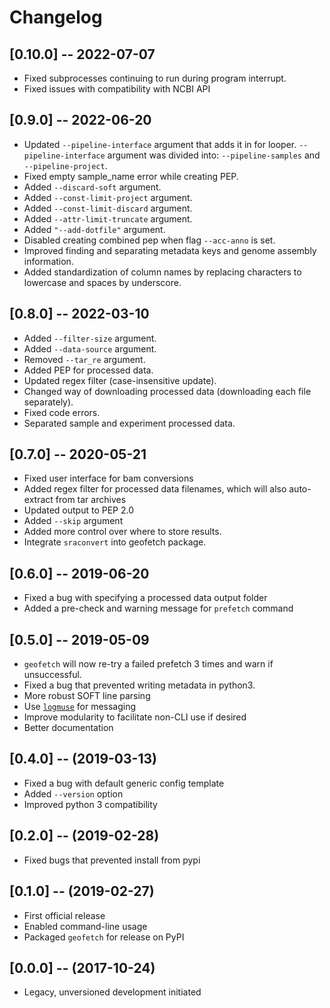 # Changelog

## [0.10.0] -- 2022-07-07
- Fixed subprocesses continuing to run during program interrupt.
- Fixed issues with compatibility with NCBI API

## [0.9.0] -- 2022-06-20
- Updated `--pipeline-interface` argument that adds it in for looper. `--pipeline-interface` argument was divided into: 
`--pipeline-samples` and `--pipeline-project`.
- Fixed empty sample_name error while creating PEP.
- Added `--discard-soft` argument.
- Added `--const-limit-project` argument.
- Added `--const-limit-discard` argument.
- Added `--attr-limit-truncate` argument.
- Added `"--add-dotfile"` argument.
- Disabled creating combined pep when flag `--acc-anno` is set.
- Improved finding and separating metadata keys and genome assembly information.
- Added standardization of column names by replacing characters to lowercase and spaces by underscore.


## [0.8.0] -- 2022-03-10
- Added `--filter-size` argument.
- Added `--data-source` argument.
- Removed `--tar_re` argument.
- Added PEP for processed data.
- Updated regex filter (case-insensitive update).
- Changed way of downloading processed data (downloading each file separately).
- Fixed code errors.
- Separated sample and experiment processed data.


## [0.7.0] -- 2020-05-21
- Fixed user interface for bam conversions
- Added regex filter for processed data filenames, which will also auto-extract from tar archives
- Updated output to PEP 2.0
- Added `--skip` argument
- Added more control over where to store results.
- Integrate `sraconvert` into geofetch package.


## [0.6.0] -- 2019-06-20
- Fixed a bug with specifying a processed data output folder
- Added a pre-check and warning message for `prefetch` command 


## [0.5.0] -- 2019-05-09

- `geofetch` will now re-try a failed prefetch 3 times and warn if unsuccessful.
- Fixed a bug that prevented writing metadata in python3.
- More robust SOFT line parsing
- Use [`logmuse`](http://logmuse.databio.org/en/latest/) for messaging
- Improve modularity to facilitate non-CLI use if desired
- Better documentation

## [0.4.0] -- (2019-03-13)

- Fixed a bug with default generic config template
- Added `--version` option
- Improved python 3 compatibility

## [0.2.0] -- (2019-02-28)

- Fixed bugs that prevented install from pypi

## [0.1.0] -- (2019-02-27)

- First official release
- Enabled command-line usage
- Packaged `geofetch` for release on PyPI


## [0.0.0] -- (2017-10-24)
  
  - Legacy, unversioned development initiated
